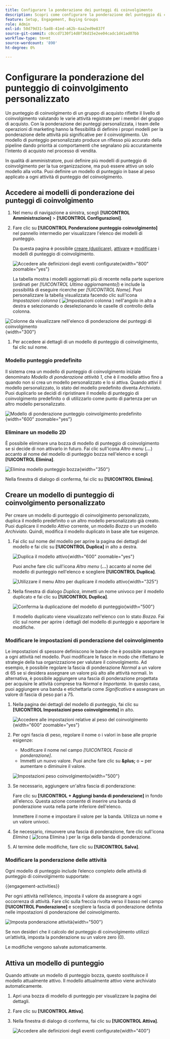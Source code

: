 ```yaml
---
title: Configurare la ponderazione dei punteggi di coinvolgimento
description: Scopri come configurare la ponderazione del punteggio di coinvolgimento personalizzato per riflettere la logica di punteggio in linea con le strategie aziendali.
feature: Setup, Engagement, Buying Groups
role: Admin
exl-id: 50d79d31-5ad8-41ed-a62b-4aa2ed9e837f
source-git-commit: c0ccd7130f14d8f36d15e2ee04cadc1d41ad07bb
workflow-type: tm+mt
source-wordcount: '890'
ht-degree: 0%

---
```


# Configurare la ponderazione del punteggio di coinvolgimento personalizzato

Un punteggio di coinvolgimento di un gruppo di acquisto riflette il livello di coinvolgimento valutando le varie attività registrate per i membri del gruppo di acquisto. Con la ponderazione dei punteggi personalizzata, i team delle operazioni di marketing hanno la flessibilità di definire i propri modelli per la ponderazione delle attività più significative per il coinvolgimento. Un modello di punteggio personalizzato produce un riflesso più accurato della pipeline dando priorità ai comportamenti che segnalano più accuratamente l’intento di acquisto nel processo di vendita.

In qualità di amministratore, puoi definire più modelli di punteggio di coinvolgimento per la tua organizzazione, ma può essere attivo un solo modello alla volta. Puoi definire un modello di punteggio in base al peso applicato a ogni attività di punteggio del coinvolgimento.

## Accedere ai modelli di ponderazione dei punteggi di coinvolgimento

1. Nel menu di navigazione a sinistra, scegli **[!UICONTROL Amministrazione]** > **[!UICONTROL Configurazioni]**.

1. Fare clic su **[!UICONTROL Ponderazione punteggio coinvolgimento]** nel pannello intermedio per visualizzare l&#39;elenco dei modelli di punteggio.

   Da questa pagina è possibile [creare (duplicare)](#create-an-engagement-score-model), [attivare](#activate-a-score-model) e [modificare](#change-the-engagement-weighting-settings) i modelli di punteggio di coinvolgimento.

   ![Accedere alle definizioni degli eventi configurate](./assets/configuration-engagement-scoring-list.png){width="800" zoomable="yes"}

   La tabella mostra i modelli aggiornati più di recente nella parte superiore (ordinati per _[!UICONTROL Ultimo aggiornamento]_) e include la possibilità di eseguire ricerche per _[!UICONTROL Nome]_. Puoi personalizzare la tabella visualizzata facendo clic sull&#39;icona _Impostazioni colonna_ ( ![Impostazioni colonna](../assets/do-not-localize/icon-column-settings.svg) ) nell&#39;angolo in alto a destra e selezionando o deselezionando le caselle di controllo della colonna.

![Colonne da visualizzare nell&#39;elenco di ponderazione dei punteggi di coinvolgimento](./assets/configuration-engagement-scoring-list-columns.png){width="300"}

1. Per accedere ai dettagli di un modello di punteggio di coinvolgimento, fai clic sul nome.

### Modello punteggio predefinito

Il sistema crea un modello di punteggio di coinvolgimento iniziale denominato _Modello di ponderazione attività 1_, che è il modello attivo fino a quando non si crea un modello personalizzato e lo si attiva. Quando attivi il modello personalizzato, lo stato del modello predefinito diventa _Archiviato_. Puoi duplicarlo se decidi di ripristinare il modello di punteggio di coinvolgimento predefinito o di utilizzarlo come punto di partenza per un altro modello personalizzato.

![Modello di ponderazione punteggio coinvolgimento predefinito](./assets/configuration-engagement-scoring-model-default.png){width="600" zoomable="yes"}

### Eliminare un modello 2D

È possibile eliminare una bozza di modello di punteggio di coinvolgimento se si decide di non attivarlo in futuro. Fai clic sull&#39;icona _Altro menu_ (***...***) accanto al nome del modello di punteggio bozza nell&#39;elenco e scegli **[!UICONTROL Elimina]**.

![Elimina modello punteggio bozza](./assets/configuration-engagement-scoring-model-more-delete.png){width="350"}

Nella finestra di dialogo di conferma, fai clic su **[!UICONTROL Elimina]**.

## Creare un modello di punteggio di coinvolgimento personalizzato

Per creare un modello di punteggio di coinvolgimento personalizzato, duplica il modello predefinito o un altro modello personalizzato già creato. Puoi duplicare il modello _Attivo_ corrente, un modello _Bozza_ o un modello _Archiviato_. Quindi, modifica il modello duplicato in base alle tue esigenze.

1. Fai clic sul nome del modello per aprire la pagina dei dettagli del modello e fai clic su **[!UICONTROL Duplica]** in alto a destra.

   ![Duplica il modello attivo](./assets/configuration-engagement-scoring-model-duplicate.png){width="600" zoomable="yes"}

   Puoi anche fare clic sull&#39;icona _Altro menu_ (***...***) accanto al nome del modello di punteggio nell&#39;elenco e scegliere **[!UICONTROL Duplica]**.

   ![Utilizzare il menu Altro per duplicare il modello attivo](./assets/configuration-engagement-scoring-model-more-duplicate.png){width="325"}

1. Nella finestra di dialogo _Duplica_, immetti un nome univoco per il modello duplicato e fai clic su **[!UICONTROL Duplica]**.

   ![Conferma la duplicazione del modello di punteggio](./assets/configuration-engagement-scoring-model-duplicate-dialog.png){width="500"}

   Il modello duplicato viene visualizzato nell&#39;elenco con lo stato _Bozza_. Fai clic sul nome per aprire i dettagli del modello di punteggio e apportare le modifiche.

### Modificare le impostazioni di ponderazione del coinvolgimento

Le impostazioni di spessore definiscono le bande che è possibile assegnare a ogni attività nel modello. Puoi modificare le fasce in modo che riflettano le strategie della tua organizzazione per valutare il coinvolgimento. Ad esempio, è possibile regolare la fascia di ponderazione _Normal_ a un valore di 65 se si desidera assegnare un valore più alto alle attività normali. In alternativa, è possibile aggiungere una fascia di ponderazione progettata per acquisire le attività comprese tra _Normal_ e _Importante_. In questo caso, puoi aggiungere una banda e etichettarla come _Significativa_ e assegnare un valore di fascia di peso pari a 75.

1. Nella pagina dei dettagli del modello di punteggio, fai clic su **[!UICONTROL Impostazioni peso coinvolgimento]** in alto.

   ![Accedere alle impostazioni relative al peso del coinvolgimento](./assets/configuration-engagement-scoring-model-weight-settings-button.png){width="600" zoomable="yes"}

1. Per ogni fascia di peso, regolare il nome o i valori in base alle proprie esigenze:

   * Modificare il nome nel campo _[!UICONTROL Fascia di ponderazione]_.
   * Immetti un nuovo valore. Puoi anche fare clic su **&amp;plus;** o **−** per aumentare o diminuire il valore.

   ![Impostazioni peso coinvolgimento](./assets/configuration-engagement-scoring-model-weight-settings.png){width="500"}

1. Se necessario, aggiungere un&#39;altra fascia di ponderazione:

   Fare clic su **[!UICONTROL + Aggiungi banda di ponderazione]** in fondo all&#39;elenco. Questa azione consente di inserire una banda di ponderazione vuota nella parte inferiore dell&#39;elenco.

   Immettere il nome e impostare il valore per la banda. Utilizza un nome e un valore univoci.

1. Se necessario, rimuovere una fascia di ponderazione, fare clic sull&#39;icona _Elimina_ ( ![Icona Elimina](../assets/do-not-localize/icon-delete-outline.svg) ) per la riga della banda di ponderazione.

1. Al termine delle modifiche, fare clic su **[!UICONTROL Salva]**.

### Modificare la ponderazione delle attività

Ogni modello di punteggio include l’elenco completo delle attività di punteggio di coinvolgimento supportate:

{{engagement-activities}}

Per ogni attività nell’elenco, imposta il valore da assegnare a ogni occorrenza di attività. Fare clic sulla freccia rivolta verso il basso nel campo **[!UICONTROL Ponderazione]** e scegliere la fascia di ponderazione definita nelle impostazioni di ponderazione del coinvolgimento.

![Imposta ponderazione attività](./assets/configuration-engagement-scoring-model-set-activity-weighting.png){width="500"}

Se non desideri che il calcolo del punteggio di coinvolgimento utilizzi un’attività, imposta la ponderazione su un valore zero (0).

Le modifiche vengono salvate automaticamente.

## Attiva un modello di punteggio

Quando attivate un modello di punteggio bozza, questo sostituisce il modello attualmente attivo. Il modello attualmente attivo viene archiviato automaticamente.

1. Apri una bozza di modello di punteggio per visualizzare la pagina dei dettagli.

1. Fare clic su **[!UICONTROL Attiva]**.

1. Nella finestra di dialogo di conferma, fai clic su **[!UICONTROL Attiva]**.

   ![Accedere alle definizioni degli eventi configurate](./assets/configuration-engagement-scoring-activate-dialog.png){width="400"}
